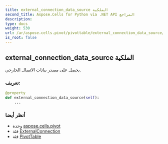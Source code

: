 ```yaml
---
title: external_connection_data_source الملكية
second_title: Aspose.Cells for Python via .NET API المراجع
description:
type: docs
weight: 530
url: /ar/aspose.cells.pivot/pivottable/external_connection_data_source/
is_root: false
---
```

##  external_connection_data_source الملكية

يحصل على مصدر بيانات الاتصال الخارجي.
###  تعريف:
```python
@property
def external_connection_data_source(self):
    ...
```

###  أنظر أيضا
* وحدة [aspose.cells.pivot](../../)
* فئة [ExternalConnection](/cells/python-net/ar/aspose.cells.externalconnections/externalconnection)
* فئة [PivotTable](/cells/python-net/ar/aspose.cells.pivot/pivottable)
